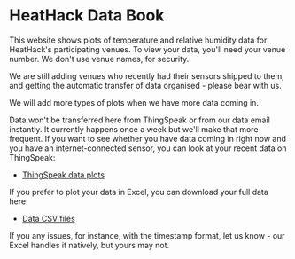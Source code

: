 # HeatHack Data Book

This website shows plots of temperature and relative humidity data for HeatHack's participating venues.  To view your data, you'll need your venue number.  We don't use venue names, for security.

We are still adding venues who recently had their sensors shipped to them, and getting the automatic transfer of data organised - please bear with us.  

We will add more types of plots when we have more data coming in.

Data won't be transferred here from ThingSpeak or from our data email instantly.  It currently happens once a week but we'll make that more frequent.  If you want to see whether you have data coming in right now and you have an internet-connected sensor, you can look at your recent data on ThingSpeak:

- [ThingSpeak data plots](https://uk.mathworks.com/matlabcentral/profile/authors/15201195?detail=thingspeak)

If you prefer to plot your data in Excel, you can download your full data here:

- [Data CSV files](https://github.com/JeanCarletta/HeatHack-Data/tree/main/deviceData)

If you any issues, for instance, with the timestamp format, let us know - our Excel handles it natively, but yours may not.

```{tableofcontents}
```
